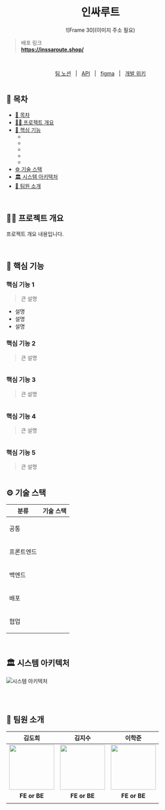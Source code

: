 <div align="center">
  <h1>인싸루트</h1>
  
![Frame 30](이미지 주소 필요)
</div>

> 배포 링크 <br />
> **https://inssaroute.shop/**

<br/>

<p align=center>
  <a href="">팀 노션</a>
  &nbsp; | &nbsp; 
  <a href="">API</a>
  &nbsp; | &nbsp;
  <a href="">figma</a> 
  &nbsp; | &nbsp; 
  <a href="">개발 위키</a>
</p>

<div align=center>
    <a href="https://hits.seeyoufarm.com"><img src=""/></a>
</div>

## 📄 목차

- [📄 목차](#-목차)
- [✍🏻 프로젝트 개요](#-프로젝트-개요)
- [🚀 핵심 기능](#-핵심-기능)
  - [](#자주-마주칠-수-있는-git-문제를-해결해-보세요)
  - [](#터미널-환경에서-git을-조작할-수-있어요)
  - [](#git-그래프로-변화되는-git-상황을-확인할-수-있어요)
  - [](#문제-해결이-어렵다면-도움받을-수-있어요)
  - [](#정답을-맞추면-내-답안을-공유할-수-있어요)
- [⚙️ 기술 스택](#️-기술-스택)
- [🏛️ 시스템 아키텍처](#️-시스템-아키텍처)
- [🧡 팀원 소개](#-팀원-소개)

<br />

## ✍🏻 프로젝트 개요

프로젝트 개요 내용입니다.

<br />

## 🚀 핵심 기능

### 핵심 기능 1

> 큰 설명

- 설명
- 설명
- 설명

</aside>

### 핵심 기능 2

> 큰 설명

<img alt='' src="" />

### 핵심 기능 3

> 큰 설명

<img alt='' src="" />

### 핵심 기능 4

> 큰 설명

<img alt='' src="" />

### 핵심 기능 5

> 큰 설명

<img alt='' src="" />

<br />

## ⚙️ 기술 스택

<table>
    <thead>
        <tr>
            <th>분류</th>
            <th>기술 스택</th>
        </tr>
    </thead>
    <tbody>
        <tr>
            <td>
                <p>공통</p>
            </td>
            <td>
                <img src="">
                <img src="">
            </td>
        </tr>
        <tr>
            <td>
                  <p>프론트엔드</p>
            </td>
            <td>
                  <img src="">
                  <img src="">
            </td>
        </tr>
        <tr>
            <td>
                <p>백엔드</p>
            </td>
            <td>
                <img src=""/>
                <img src="">
                <img src=""/>
                <img src="">
            </td>
        </tr>
        <tr>
            <td>
                <p>배포</p>
            </td>
            <td>
                <img src="">
                <img src="">
            </td>
        </tr>
        <tr>
            <td>
                <p>협업</p>
            </td>
            <td>
                <img src="">
                <img src="">
                <img src="">
            </td>
        </tr>
    </tbody>
</table>

<br />

## 🏛️ 시스템 아키텍처

![시스템 아키텍처]()

<br />




<br />

## 🧡 팀원 소개

|                                      김도희                                       |                                       김지수                                       |                                     이학준                                      |  
|:------------------------------------------------------------------------------:|:-------------------------------------------------------------------------------:|:----------------------------------------------------------------------------:| 
| <img src="" width="120" /> | <img src="" width="120" /> | <img src="" width="120"> | 
|                                  **FE or BE**                                  |                                  **FE or BE**                                   |                                 **FE or BE**                                 | 
|                                                                                |                                                                                 |                                                                              |                            |